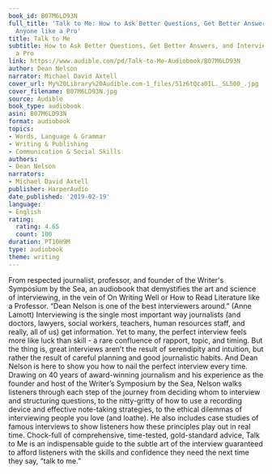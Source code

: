 ```yaml
---
book_id: B07M6LD93N
full_title: 'Talk to Me: How to Ask Better Questions, Get Better Answers, and Interview
  Anyone like a Pro'
title: Talk to Me
subtitle: How to Ask Better Questions, Get Better Answers, and Interview Anyone like
  a Pro
link: https://www.audible.com/pd/Talk-to-Me-Audiobook/B07M6LD93N
author: Dean Nelson
narrator: Michael David Axtell
cover_url: My%20Library%20Audible.com-1_files/51z6tQca0IL._SL500_.jpg
cover_filename: B07M6LD93N.jpg
source: Audible
book_type: audiobook
asin: B07M6LD93N
format: audiobook
topics:
- Words, Language & Grammar
- Writing & Publishing
- Communication & Social Skills
authors:
- Dean Nelson
narrators:
- Michael David Axtell
publisher: HarperAudio
date_published: '2019-02-19'
language:
- English
rating:
  rating: 4.65
  count: 100
duration: PT10H9M
type: audiobook
theme: writing
---
```

From respected journalist, professor, and founder of the Writer's Symposium by the Sea, an audiobook that demystifies the art and science of interviewing, in the vein of On Writing Well or How to Read Literature like a Professor.
“Dean Nelson is one of the best interviewers around.” (Anne Lamott)
Interviewing is the single most important way journalists (and doctors, lawyers, social workers, teachers, human resources staff, and really, all of us) get information. Yet to many, the perfect interview feels more like luck than skill - a rare confluence of rapport, topic, and timing. But the thing is, great interviews aren’t the result of serendipity and intuition, but rather the result of careful planning and good journalistic habits. And Dean Nelson is here to show you how to nail the perfect interview every time.
Drawing on 40 years of award-winning journalism and his experience as the founder and host of the Writer’s Symposium by the Sea, Nelson walks listeners through each step of the journey from deciding whom to interview and structuring questions, to the nitty-gritty of how to use a recording device and effective note-taking strategies, to the ethical dilemmas of interviewing people you love (and loathe). He also includes case studies of famous interviews to show listeners how these principles play out in real time.
Chock-full of comprehensive, time-tested, gold-standard advice, Talk to Me is an indispensable guide to the subtle art of the interview guaranteed to afford listeners with the skills and confidence they need the next time they say, “talk to me.”

